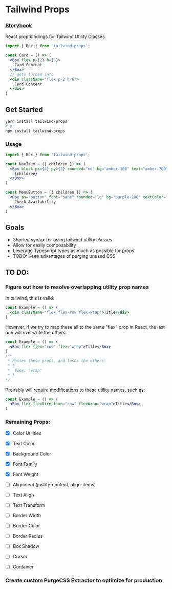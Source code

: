 # Tailwind Props

### [Storybook](https://tailwind-props.vercel.app/)

React prop bindings for Tailwind Utility Classes

```jsx
import { Box } from 'tailwind-props';

const Card = () => (
  <Box flex p={2} h={6}>
    Card Content
  </Box>
  // gets turned into
  <div className="flex p-2 h-6">
    Card Content
  </div>
)
```

## Get Started

```bash
yarn install tailwind-props
# or
npm install tailwind-props
```

### Usage
```jsx
import { Box } from 'tailwind-props';

const NavItem = ({ children }) => (
  <Box block px={4} py={2} rounded="md" bg="amber-100" text="amber-700">
    {children}
  </Box>
)

const MenuButton = ({ children }) => (
  <Box as="button" font="sans" rounded="lg" bg="purple-100" textColor="purple-700" px={6} py={2}>
    Check Availability
  </Box>
)
```

## Goals
- Shorten syntax for using tailwind utility classes
- Allow for easily composability
- Leverage Typescript types as much as possible for props
- TODO: Keep advantages of purging unused CSS

## TO DO:

### Figure out how to resolve overlapping utility prop names

In tailwind, this is valid:

```jsx
const Example = () => (
  <div className="flex flex-row flex-wrap">Title</div>
)
```

However, if we try to map these all to the same "flex" prop in React, the last one will overwrite the others:

```jsx
const Example = () => (
  <Box flex flex="row" flex="wrap">Title</Box>
)
/**
 * Passes these props, and loses the others:
 * {
 *  flex: 'wrap'
 * }
*/
```

Probably will require modifications to these utility names, such as:

```jsx
const Example = () => (
  <Box flex flexDirection="row" flexWrap="wrap">Title</Box>
)
```

### Remaining Props:
- [X] Color Utilities
- [X] Text Color
- [X] Background Color
- [X] Font Family
- [X] Font Weight
- [ ] Alignment (justify-content, align-items)
- [ ] Text Align
- [ ] Text Transform
- [ ] Border Width
- [ ] Border Color
- [ ] Border Radius
- [ ] Box Shadow
- [ ] Cursor

- [ ] Container

### Create custom PurgeCSS Extractor to optimize for production
